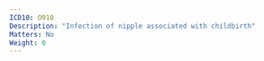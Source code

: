```yaml
---
ICD10: O910
Description: "Infection of nipple associated with childbirth"
Matters: No
Weight: 0
---
```



